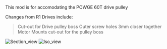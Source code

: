 This mod is for accomodating the POWGE 60T drive pulley

Changes from R1 Drives include:
> Cut-out for Drive pulley boss
> Outer screw holes 3mm closer together
> Motor Mounts cut-out for the pulley boss

![Section_view](https://github.com/user-attachments/assets/d2821dd2-cc64-4327-a5b0-4934db5ac65a)
![Iso_view](https://github.com/user-attachments/assets/e94638ea-4a84-4efc-8dcc-3f5b0e353722)
